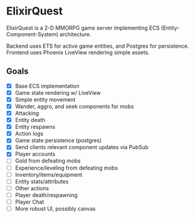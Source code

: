 # ElixirQuest

ElixirQuest is a 2-D MMORPG game server implementing ECS (Entity-Component-System) architecture.

Backend uses ETS for active game entities, and Postgres for persistence.
Frontend uses Phoenix LiveView rendering simple assets.

## Goals

* [x] Base ECS implementation  
* [x] Game state rendering w/ LiveView  
* [x] Simple entity movement  
* [x] Wander, aggro, and seek components for mobs  
* [x] Attacking  
* [x] Entity death  
* [x] Entity respawns  
* [x] Action logs  
* [x] Game state persistence (postgres)  
* [x] Send clients relevant component updates via PubSub  
* [x] Player accounts  
* [ ] Gold from defeating mobs  
* [ ] Experience/leveling from defeating mobs  
* [ ] Inventory/items/equipment  
* [ ] Entity stats/attributes  
* [ ] Other actions  
* [ ] Player death/respawning  
* [ ] Player Chat  
* [ ] More robust UI, possibly canvas  
